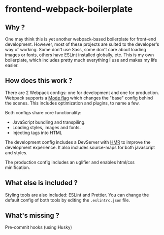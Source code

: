 # frontend-webpack-boilerplate

## Why ?
One may think this is yet another webpack-based boilerplate for front-end development. However, most of these projects are suited to the developer's way of working. Some don't use Sass, some don't care about loading images or fonts, others have ESLint installed globally, etc. This is my own boilerplate, which includes pretty much everything I use and makes my life easier.

## How does this work ?
There are 2 Webpack configs: one for development and one for production. Webpack supports a [Mode flag](https://webpack.js.org/configuration/mode/) which changes the "base" config behind the scenes. This includes optimization and plugins, to name a few.

Both configs share core functionality:
- JavaScript bundling and transpiling.
- Loading styles, images and fonts.
- Injecting tags into HTML

The development config includes a DevServer with [HMR](https://webpack.js.org/concepts/hot-module-replacement/) to improve the development experience. It also includes source-maps for both javascript and styles.

The production config includes an uglifier and enables html/css minification.

## What else is included ?
Styling tools are also included: ESLint and Prettier. You can change the default config of both tools by editing the `.eslintrc.json` file.

## What's missing ?
Pre-commit hooks (using Husky)